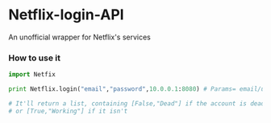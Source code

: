 # Netflix-login-API
An unofficial wrapper for Netflix's services


### How to use it ###

```python
import Netfix

print Netflix.login("email","password",10.0.0.1:8080) # Params= email/username,password,proxy

# It'll return a list, containing [False,"Dead"] if the account is dead
# or [True,"Working"] if it isn't

```
